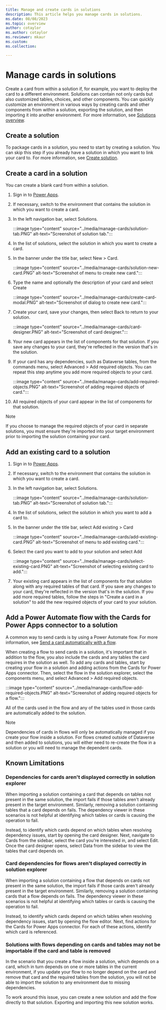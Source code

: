 ```yaml
---
title: Manage and create cards in solutions
description: This article helps you manage cards in solutions.
ms.date: 08/08/2023
ms.topic: overview
author: cotaylor
ms.author: cotaylor
ms.reviewer: mkaur
ms.custom: 
ms.collection: 

---
```


# Manage cards in solutions

Create a card from within a solution if, for example, you want to deploy the card to a different environment. Solutions can contain not only cards but also customized tables, choices, and other components. You can quickly customize an environment in various ways by creating cards and other components from within a solution, exporting the solution, and then importing it into another environment. For more information, see [Solutions overview](../../maker/data-platform/solutions-overview.md).


## Create a solution

To package cards in a solution, you need to start by creating a solution. You can skip this step if you already have a solution in which you want to link your card to. For more information, see [Create solution](../../maker/data-platform/create-solution.md).


## Create a card in a solution

You can create a blank card from within a solution.

1. Sign in to [Power Apps](https://make.powerapps.com).
1. If necessary, switch to the environment that contains the solution in which you want to create a card.
1. In the left navigation bar, select Solutions.

    :::image type="content" source="../media/manage-cards/solution-tab.PNG" alt-text="Screenshot of solution tab.":::

1. In the list of solutions, select the solution in which you want to create a card.
1. In the banner under the title bar, select New > Card.

    :::image type="content" source="../media/manage-cards/solution-new-card.PNG" alt-text="Screenshot of menu to create new card.":::

1. Type the name and optionally the description of your card and select Create

    :::image type="content" source="../media/manage-cards/create-card-modal.PNG" alt-text="Screenshot of dialog to create new card.":::

1. Create your card, save your changes, then select Back to return to your solution.

    :::image type="content" source="../media/manage-cards/card-designer.PNG" alt-text="Screenshot of card designer.":::

1. Your new card appears in the list of components for that solution. If you save any changes to your card, they're reflected in the version that's in the solution.
1. If your card has any dependencies, such as Dataverse tables, from the commands menu, select Advanced > Add required objects. You can repeat this step anytime you add more required objects to your card.

    :::image type="content" source="../media/manage-cards/add-required-objects.PNG" alt-text="Screenshot of adding required objects of card.":::

1. All required objects of your card appear in the list of components for that solution.

> [!NOTE]
> If you choose to manage the required objects of your card in separate solutions, you must ensure they're imported into your target environment prior to importing the solution containing your card.


## Add an existing card to a solution

1. Sign in to [Power Apps](https://make.powerapps.com).
1. If necessary, switch to the environment that contains the solution in which you want to create a card.
1. In the left navigation bar, select Solutions.

    :::image type="content" source="../media/manage-cards/solution-tab.PNG" alt-text="Screenshot of solution tab.":::

1. In the list of solutions, select the solution in which you want to add a card to.
1. In the banner under the title bar, select Add existing > Card

    :::image type="content" source="../media/manage-cards/add-existing-card.PNG" alt-text="Screenshot of menu to add existing card.":::

1. Select the card you want to add to your solution and select Add

    :::image type="content" source="../media/manage-cards/select-existing-card.PNG" alt-text="Screenshot of selecting existing card to add.":::

1. Your existing card appears in the list of components for that solution along with any required tables of that card. If you save any changes to your card, they're reflected in the version that's in the solution. If you add more required tables, follow the steps in "Create a card in a solution" to add the new required objects of your card to your solution.

## Add a Power Automate flow with the Cards for Power Apps connector to a solution

A common way to send cards is by using a Power Automate flow. For more information, see [Send a card automatically with a flow](../send-a-card/send-card-with-flow.md).

When creating a flow to send cards in a solution, it's important that in addition to the flow, you also include the cards and any tables the card requires in the solution as well. To add any cards and tables, start by creating your flow in a solution and adding actions from the Cards for Power Apps connector. Then, select the flow in the solution explorer, select the components menu, and select Advanced > Add required objects.

:::image type="content" source="../media/manage-cards/flow-add-required-objects.PNG" alt-text="Screenshot of adding required objects for a flow.":::

All of the cards used in the flow and any of the tables used in those cards are automatically added to the solution.

> [!NOTE]
> Dependencies of cards in flows will only be automatically managed if you create your flow inside a solution. For flows created outside of Dataverse and then added to solutions, you will either need to re-create the flow in a solution or you will need to manage the dependent cards.


## Known Limitations

### Dependencies for cards aren't displayed correctly in solution explorer

When importing a solution containing a card that depends on tables not present in the same solution, the import fails if those tables aren't already present in the target environment. Similarly, removing a solution containing tables that a card depends on fails. The dependency viewer in these scenarios is not helpful at identifying which tables or cards is causing the operation to fail.

Instead, to identify which cards depend on which tables when resolving dependency issues, start by opening the card designer. Next, navigate to Cards from the sidebar, select the card you're  interested in, and select Edit. Once the card designer opens, select Data from the sidebar to view the tables that card depends on.

### Card dependencies for flows aren't displayed correctly in solution explorer

When importing a solution containing a flow that depends on cards not present in the same solution, the import fails if those cards aren't already present in the target environment. Similarly, removing a solution containing cards that a flow depends on fails. The dependency viewer in these scenarios is not helpful at identifying which tables or cards is causing the operation to fail.

Instead, to identify which cards depend on which tables when resolving dependency issues, start by opening the flow editor. Next, find actions for the Cards for Power Apps connector. For each of these actions, identify which card is referenced.

### Solutions with flows depending on cards and tables may not be importable if the card and table is removed

In the scenario that you create a flow inside a solution, which depends on a card, which in turn depends on one or more tables in the current environment, if you update your flow to no longer depend on the card and remove that card and the required tables from the solution, you will not be able to import the solution to any environment due to missing dependencies.

To work around this issue, you can create a new solution and add the flow directly to that solution. Exporting and importing this new solution works.